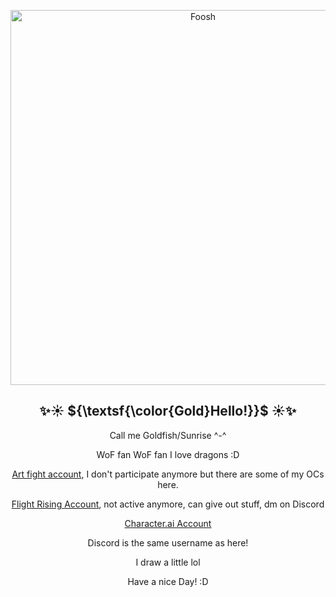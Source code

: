<p align="center">
<img width="600" src="https://images.pexels.com/photos/2131828/pexels-photo-2131828.jpeg?auto=compress&cs=tinysrgb&w=1260&h=750&dpr=1" alt="Foosh">
</p>
<div style="position: relative; text-align: center;">
<h2 align="center"> 
✨☀️ ${\textsf{\color{Gold}Hello!}}$ ☀️✨
</h2> 

<div align="center">
  
Call me Goldfish/Sunrise ^-^

WoF fan WoF fan I love dragons :D

[Art fight account](https://artfight.net/~BlackGoldfishes), I don't participate anymore but there are some of my OCs here.

[Flight Rising Account](https://flightrising.com/main.php?p=view&tab=friends&id=537764), not active anymore, can give out stuff, dm on Discord

[Character.ai Account](https://character.ai/profile/BlackGoldfishes)

Discord is the same username as here!

I draw a little lol

Have a nice Day! :D

</div>
